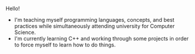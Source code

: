 Hello!

- I'm teaching myself programming languages, concepts, and best practices while simultaneously attending university for Computer Science.
- I'm currently learning C++ and working through some projects in order to force myself to learn how to do things.
